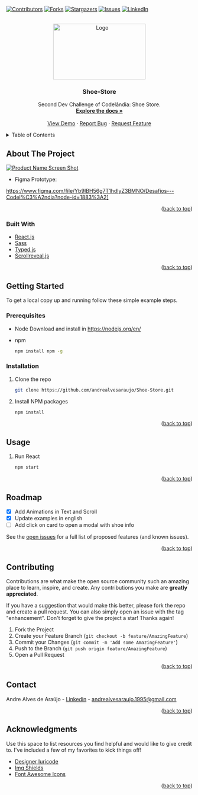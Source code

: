 <div id="top"></div>

[![Contributors][contributors-shield]][contributors-url]
[![Forks][forks-shield]][forks-url]
[![Stargazers][stars-shield]][stars-url]
[![Issues][issues-shield]][issues-url]
[![LinkedIn][linkedin-shield]][linkedin-url]

<br />
<div align="center">
  <a href="https://github.com/andrealvesaraujo/Shoe-Store">
    <img src="https://user-images.githubusercontent.com/18336972/150545013-c8fd4282-6a00-43af-81e6-9f6604eb6b1c.png" alt="Logo" width="250" height="150">
  </a>
  
  <h3 align="center">Shoe-Store</h3>

  <p align="center">
    Second Dev Challenge of Codelândia: Shoe Store.
    <br />
    <a href="https://github.com/andrealvesaraujo/Shoe-Store"><strong>Explore the docs »</strong></a>
    <br />
    <br />
    <a href="https://shoe-store-andrealvesaraujo.vercel.app/">View Demo</a>
    ·
    <a href="https://github.com/andrealvesaraujo/Shoe-Store/issues">Report Bug</a>
    ·
    <a href="https://github.com/andrealvesaraujo/Shoe-Store/issues">Request Feature</a>
  </p>
</div>


<details>
  <summary>Table of Contents</summary>
  <ol>
    <li>
      <a href="#about-the-project">About The Project</a>
      <ul>
        <li><a href="#built-with">Built With</a></li>
      </ul>
    </li>
    <li>
      <a href="#getting-started">Getting Started</a>
      <ul>
        <li><a href="#prerequisites">Prerequisites</a></li>
        <li><a href="#installation">Installation</a></li>
      </ul>
    </li>
    <li><a href="#usage">Usage</a></li>
    <li><a href="#roadmap">Roadmap</a></li>
    <li><a href="#contributing">Contributing</a></li>
    <li><a href="#contact">Contact</a></li>
    <li><a href="#acknowledgments">Acknowledgments</a></li>
  </ol>
</details>


## About The Project

[![Product Name Screen Shot][product-screenshot]](https://shoe-store-andrealvesaraujo.vercel.app/)

* Figma Prototype:

https://www.figma.com/file/Yb9IBH56g7T1hdIyZ3BMNO/Desafios---Codel%C3%A2ndia?node-id=1883%3A2]

<p align="right">(<a href="#top">back to top</a>)</p>


### Built With

* [React.js](https://reactjs.org/)
* [Sass](https://sass-lang.com/)
* [Typed.js](https://github.com/mattboldt/typed.js/)
* [Scrollreveal.js](https://scrollrevealjs.org/)

<p align="right">(<a href="#top">back to top</a>)</p>

## Getting Started

To get a local copy up and running follow these simple example steps.

### Prerequisites

* Node
  Download and install in https://nodejs.org/en/
  
* npm
  ```sh
  npm install npm -g
  ```

### Installation

1. Clone the repo
   ```sh
   git clone https://github.com/andrealvesaraujo/Shoe-Store.git
   ```
   
2. Install NPM packages
   ```sh
   npm install
   ```
   
<p align="right">(<a href="#top">back to top</a>)</p>


## Usage

1. Run React

    ```sh
    npm start 
    ```
    
<p align="right">(<a href="#top">back to top</a>)</p>

## Roadmap

- [x] Add Animations in Text and Scroll
- [x] Update examples in english
- [ ] Add click on card to open a modal with shoe info

See the [open issues](https://github.com/andrealvesaraujo/Shoe-Store/issues) for a full list of proposed features (and known issues).

<p align="right">(<a href="#top">back to top</a>)</p>

## Contributing

Contributions are what make the open source community such an amazing place to learn, inspire, and create. Any contributions you make are **greatly appreciated**.

If you have a suggestion that would make this better, please fork the repo and create a pull request. You can also simply open an issue with the tag "enhancement".
Don't forget to give the project a star! Thanks again!

1. Fork the Project
2. Create your Feature Branch (`git checkout -b feature/AmazingFeature`)
3. Commit your Changes (`git commit -m 'Add some AmazingFeature'`)
4. Push to the Branch (`git push origin feature/AmazingFeature`)
5. Open a Pull Request

<p align="right">(<a href="#top">back to top</a>)</p>

## Contact

Andre Alves de Araújo - [Linkedin](https://www.linkedin.com/in/andre-alves-araujo/) - andrealvesaraujo.1995@gmail.com

<p align="right">(<a href="#top">back to top</a>)</p>

## Acknowledgments

Use this space to list resources you find helpful and would like to give credit to. I've included a few of my favorites to kick things off!

* [Designer Iuricode](https://www.linkedin.com/in/iuricode/)
* [Img Shields](https://shields.io)
* [Font Awesome Icons](https://fontawesome.com/v5.15/how-to-use/on-the-web/using-with/react)

<p align="right">(<a href="#top">back to top</a>)</p>

[contributors-shield]: https://img.shields.io/github/contributors/andrealvesaraujo/Shoe-Store.svg?style=for-the-badge
[contributors-url]: https://github.com/andrealvesaraujo/Shoe-Store/graphs/contributors
[forks-shield]: https://img.shields.io/github/forks/andrealvesaraujo/Shoe-Store.svg?style=for-the-badge
[forks-url]: https://github.com/andrealvesaraujo/Shoe-Store/network/members
[stars-shield]: https://img.shields.io/github/stars/andrealvesaraujo/Shoe-Store.svg?style=for-the-badge
[stars-url]: https://github.com/andrealvesaraujo/Shoe-Store/stargazers
[issues-shield]: https://img.shields.io/github/issues/andrealvesaraujo/Shoe-Store.svg?style=for-the-badge
[issues-url]: https://github.com/andrealvesaraujo/Shoe-Store/issues
[linkedin-shield]: https://img.shields.io/badge/-LinkedIn-black.svg?style=for-the-badge&logo=linkedin&colorB=555
[linkedin-url]: https://www.linkedin.com/in/andre-alves-araujo/
[product-screenshot]: https://user-images.githubusercontent.com/18336972/132255579-afa279b3-b3f3-4a38-bc9d-5d7e183df847.png

